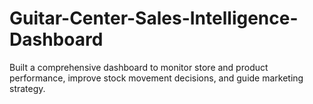 # Guitar-Center-Sales-Intelligence-Dashboard
Built a comprehensive dashboard to monitor store and product performance, improve stock movement decisions, and guide marketing strategy.
